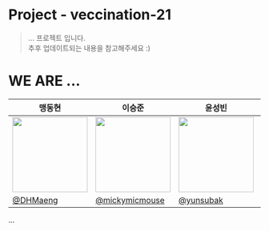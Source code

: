 # Project - veccination-21
> ... 프로젝트 입니다.  <br>
> 추후 업데이트되는 내용을 참고해주세요 :)

# WE ARE ...

|맹동현|이승준|윤성빈|장현호|최민석|
|------|------|------|------|------|
|<img width = 150 src = "https://via.placeholder.com/150">|<img width = 150 src = "https://via.placeholder.com/150">|<img width = 150 src = "https://via.placeholder.com/150">|<img width = 150 src = "https://via.placeholder.com/150">|<img width = 150 src = "https://via.placeholder.com/150">|
|[@DHMaeng](https://github.com/DHMaeng)|[@mickymicmouse](https://github.com/mickymicmouse)|[@yunsubak](https://github.com/yunsubak)|[@hyunolike](https://github.com/hyunolike)|[@cmsskkk](https://github.com/cmsskkk)|

...
